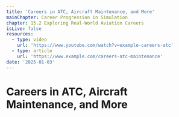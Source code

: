 ```yaml
---
title: 'Careers in ATC, Aircraft Maintenance, and More'
mainChapter: Career Progression in Simulation
chapter: 15.2 Exploring Real-World Aviation Careers
isLive: false
resources:
  - type: video
    url: 'https://www.youtube.com/watch?v=example-careers-atc'
  - type: article
    url: 'https://www.example.com/careers-atc-maintenance'
date: '2025-01-03'
---
```


# Careers in ATC, Aircraft Maintenance, and More

